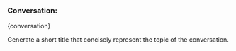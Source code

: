 ### Conversation:

{conversation}

Generate a short title that concisely represent the topic of the conversation.